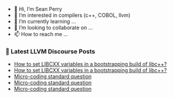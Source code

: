 - 👋 Hi, I’m Sean Perry
- 👀 I’m interested in compilers (c++, COBOL, llvm)
- 🌱 I’m currently learning ...
- 💞️ I’m looking to collaborate on ...
- 📫 How to reach me ...

<!---
s66perry/s66perry is a ✨ special ✨ repository because its `README.md` (this file) appears on your GitHub profile.
You can click the Preview link to take a look at your changes.
--->
### 📕 Latest LLVM Discourse Posts

<!-- DISCOURSE-LLVM:START -->
- [How to set LIBCXX variables in a bootstrapping build of libc++?](https://discourse.llvm.org/t/how-to-set-libcxx-variables-in-a-bootstrapping-build-of-libc/88468#post_3)
- [How to set LIBCXX variables in a bootstrapping build of libc++?](https://discourse.llvm.org/t/how-to-set-libcxx-variables-in-a-bootstrapping-build-of-libc/88468#post_2)
- [Micro-coding standard question](https://discourse.llvm.org/t/micro-coding-standard-question/88469#post_3)
- [Micro-coding standard question](https://discourse.llvm.org/t/micro-coding-standard-question/88469#post_2)
- [Micro-coding standard question](https://discourse.llvm.org/t/micro-coding-standard-question/88469#post_1)
<!-- DISCOURSE-LLVM:END -->
